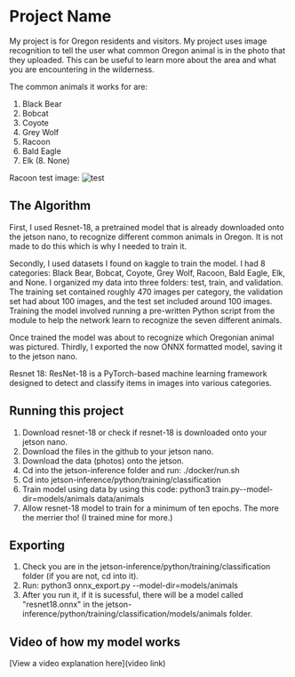 
# Project Name

My project is for Oregon residents and visitors. My project uses image recognition to tell the user what common Oregon animal is in the photo that they uploaded. This can be useful to learn more about the area and what you are encountering in the wilderness. 

The common animals it works for are:
1. Black Bear
2. Bobcat
3. Coyote
4. Grey Wolf
5. Racoon
6. Bald Eagle
7. Elk
(8. None)

Racoon test image:
![test](https://github.com/user-attachments/assets/8a25f914-a3bd-44a9-a2c9-8154c4ecbb4c)

## The Algorithm

First, I used Resnet-18, a pretrained model that is already downloaded onto the jetson nano, to recognize different common animals in Oregon. It is not made to do this which is why I needed to train it.

Secondly, I used datasets I found on kaggle to train the model. I had 8 categories: Black Bear, Bobcat, Coyote, Grey Wolf, Racoon, Bald Eagle, Elk, and None. 
I organized my data into three folders: test, train, and validation. The training set contained roughly 470 images per category, the validation set had about 100 images, and the test set included around 100 images. Training the model involved running a pre-written Python script from the module to help the network learn to recognize the seven different animals. 

Once trained the model was about to recognize which Oregonian animal was pictured. Thirdly, I exported the now ONNX formatted model, saving it to the jetson nano. 

Resnet 18: ResNet-18 is a PyTorch-based machine learning framework designed to detect and classify items in images into various categories. 

## Running this project

1. Download resnet-18 or check if resnet-18 is downloaded onto your jetson nano.
2. Download the files in the github to your jetson nano.
3. Download the data (photos) onto the jetson.
4. Cd into the jetson-inference folder and run: ./docker/run.sh
5. Cd into jetson-inference/python/training/classification
6. Train model using data by using this code: python3 train.py--model-dir=models/animals data/animals
7. Allow resnet-18 model to train for a minimum of ten epochs. The more the merrier tho! (I trained mine for more.)

## Exporting
1. Check you are in the jetson-inference/python/training/classification folder (if you are not, cd into it).
2. Run: python3 onnx_export.py --model-dir=models/animals
3. After you run it, if it is sucessful, there will be a model called "resnet18.onnx" in the jetson-inference/python/training/classification/models/animals folder.

## Video of how my model works
[View a video explanation here](video link)
